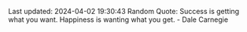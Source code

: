 Last updated: 2024-04-02 19:30:43
Random Quote: Success is getting what you want. Happiness is wanting what you get. - Dale Carnegie